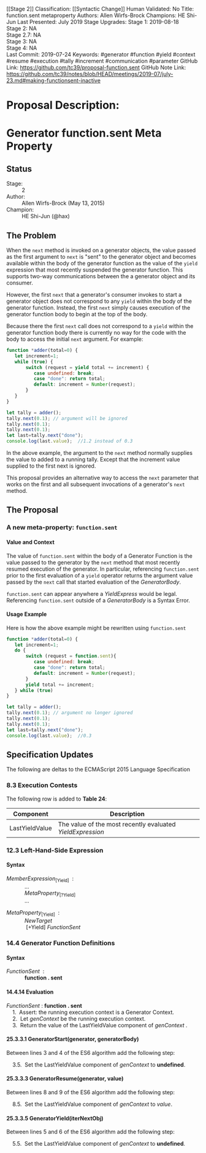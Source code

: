 [[Stage 2]]
Classification: [[Syntactic Change]]
Human Validated: No
Title: function.sent metaproperty
Authors: Allen Wirfs-Brock
Champions: HE Shi-Jun
Last Presented: July 2019
Stage Upgrades: 
Stage 1: 2019-08-18  
Stage 2: NA  
Stage 2.7: NA  
Stage 3: NA  
Stage 4: NA  
Last Commit: 2019-07-24
Keywords: #generator #function #yield #context #resume #execution #tally #increment #communication #parameter
GitHub Link: https://github.com/tc39/proposal-function.sent
GitHub Note Link: https://github.com/tc39/notes/blob/HEAD/meetings/2019-07/july-23.md#making-functionsent-inactive

# Proposal Description:
# Generator function.sent Meta Property

## Status

<dl>
<dt>Stage: <dd>2
<dt>Author: <dd>Allen Wirfs-Brock (May 13, 2015)
<dt>Champion: <dd>HE Shi-Jun (@hax)
</dl>

## The Problem

When the `next` method is invoked on a generator objects,  the value passed as the first argument to `next` is "sent" to the generator object and becomes available  within the body of the generator function as the value of the `yield` expression that most recently suspended the generator function. This supports two-way communications between the a generator object and its consumer.

However, the first `next` that a generator's consumer invokes to start a generator object does not correspond to any `yield` within the body of the generator function. Instead, the first `next` simply causes execution of the generator function body to begin at the top of the body.

Because there the first `next` call does not correspond to a `yield` within the generator function body there is currently no way for the code with the body to access the initial `next` argument.  For example:

```js
function *adder(total=0) {
   let increment=1;
   while (true) {
       switch (request = yield total += increment) {
          case undefined: break;
          case "done": return total;
          default: increment = Number(request);
       }
   }
}

let tally = adder();
tally.next(0.1); // argument will be ignored
tally.next(0.1);
tally.next(0.1);
let last=tally.next("done");
console.log(last.value);  //1.2 instead of 0.3
```
In the above example, the argument to the `next` method  normally supplies the value to added to a running tally. Except that the increment value supplied to the first next is ignored.

This proposal provides an alternative way to access the `next` parameter that works on the first and all subsequent invocations of a generator's `next` method.

## The Proposal
### A new meta-property: `function.sent`

#### Value and Context

The value of `function.sent` within the body of a Generator Function is the value passed to the generator by the `next` method that most recently resumed execution of the generator.  In particular,  referencing `function.sent` prior to the first evaluation of a `yield` operator returns the argument value passed by the `next` call that started evaluation of the *GeneratorBody*.

 `function.sent` can appear anywhere a *YieldExpress* would be legal. Referencing `function.sent` outside of a *GeneratorBody* is a Syntax Error.

#### Usage Example

Here is how the above example might be rewritten using `function.sent`
```js
function *adder(total=0) {
   let increment=1;
   do {
       switch (request = function.sent){
          case undefined: break;
          case "done": return total;
          default: increment = Number(request);
       }
       yield total += increment;
   } while (true)
}

let tally = adder();
tally.next(0.1); // argument no longer ignored
tally.next(0.1);
tally.next(0.1);
let last=tally.next("done");
console.log(last.value);  //0.3
```

## Specification Updates

The following are deltas to the ECMAScript 2015 Language Specification

### 8.3 Execution Contests
The following row is added to **Table 24**:<br>

| Component | Description
|------------------|-------------------------------------------------------------------
|   LastYieldValue  |  The value of the most recently evaluated *YieldExpression*

### 12.3 Left-Hand-Side Expression
#### Syntax

*MemberExpression*<sub>[Yield]</sub> &nbsp;:  <br>
&nbsp;&nbsp;&nbsp;&nbsp;&nbsp;&nbsp;&nbsp;&nbsp;&nbsp;&nbsp;&nbsp;&nbsp;... <br>
&nbsp;&nbsp;&nbsp;&nbsp;&nbsp;&nbsp;&nbsp;&nbsp;&nbsp;&nbsp;&nbsp;&nbsp;*MetaProperty*<sub>[?Yield]</sub> <br>
&nbsp;&nbsp;&nbsp;&nbsp;&nbsp;&nbsp;&nbsp;&nbsp;&nbsp;&nbsp;&nbsp;&nbsp;...

*MetaProperty*<sub>[Yield]</sub> &nbsp;:  <br>
&nbsp;&nbsp;&nbsp;&nbsp;&nbsp;&nbsp;&nbsp;&nbsp;&nbsp;&nbsp;&nbsp;&nbsp;*NewTarget* <br>
&nbsp;&nbsp;&nbsp;&nbsp;&nbsp;&nbsp;&nbsp;&nbsp;&nbsp;&nbsp;&nbsp;&nbsp; [+Yield] *FunctionSent*

### 14.4 Generator Function Definitions
#### Syntax

*FunctionSent* &nbsp;: <br>
&nbsp;&nbsp;&nbsp;&nbsp;&nbsp;&nbsp;&nbsp;&nbsp;&nbsp;&nbsp;&nbsp;&nbsp;**function . sent**

#### 14.4.14 Evaluation

*FunctionSent*&nbsp;:&nbsp;**function . sent**<br>
&nbsp;&nbsp;&nbsp;&nbsp;1.&nbsp;&nbsp;Assert:  the running execution context is a Generator Context.<br>
&nbsp;&nbsp;&nbsp;&nbsp;2.&nbsp;&nbsp;Let *genContext* be the running execution context.<br>
&nbsp;&nbsp;&nbsp;&nbsp;3.&nbsp;&nbsp;Return the value of the LastYieldValue component of *genContext* .<br>

#### 25.3.3.1 GeneratorStart(generator, generatorBody)

Between lines 3 and 4 of the ES6 algorithm add the following step:

&nbsp;&nbsp;&nbsp;&nbsp;3.5.&nbsp;&nbsp;Set the LastYieldValue component of *genContext* to **undefined**.

#### 25.3.3.3 GeneratorResume(generator, value)

Between lines 8 and 9 of the ES6 algorithm add the following step:

&nbsp;&nbsp;&nbsp;&nbsp;8.5.&nbsp;&nbsp;Set the LastYieldValue component of *genContext* to *value*.

#### 25.3.3.5 GeneratorYield(iterNextObj)

Between lines 5 and 6 of the ES6 algorithm add the following step:

&nbsp;&nbsp;&nbsp;&nbsp;5.5.&nbsp;&nbsp;Set the LastYieldValue component of *genContext* to **undefined**.
